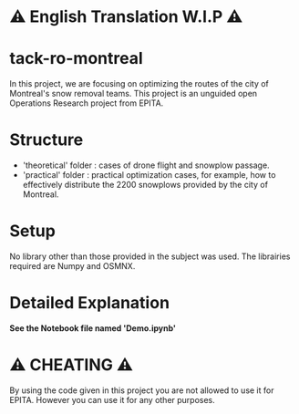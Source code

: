 # ⚠️ English Translation W.I.P ⚠️

# tack-ro-montreal
In this project, we are focusing on optimizing the routes of the city of Montreal's snow removal teams.
This project is an unguided open Operations Research project from EPITA.

# Structure
 * 'theoretical' folder : cases of drone flight and snowplow passage.
 * 'practical' folder : practical optimization cases, for example, how to effectively distribute the 2200 snowplows provided by the city of Montreal.

# Setup
No library other than those provided in the subject was used.
The librairies required are Numpy and OSMNX.

# Detailed Explanation
**See the Notebook file named 'Demo.ipynb'**

# ⚠️ CHEATING ⚠️
By using the code given in this project you are not allowed to use it for EPITA.
However you can use it for any other purposes.

